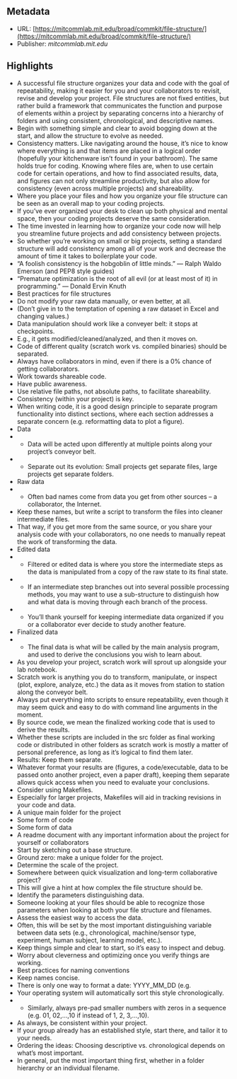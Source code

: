 ## Metadata

* URL: [https://mitcommlab.mit.edu/broad/commkit/file-structure/](https://mitcommlab.mit.edu/broad/commkit/file-structure/)
* Publisher: *mitcommlab.mit.edu*

## Highlights

* A successful file structure organizes your data and code with the goal of repeatability, making it easier for you and your collaborators to revisit, revise and develop your project. File structures are not fixed entities, but rather build a framework that communicates the function and purpose of elements within a project by separating concerns into a hierarchy of folders and using consistent, chronological, and descriptive names.
* Begin with something simple and clear to avoid bogging down at the start, and allow the structure to evolve as needed.
* Consistency matters. Like navigating around the house, it’s nice to know where everything is and that items are placed in a logical order (hopefully your kitchenware isn’t found in your bathroom). The same holds true for coding. Knowing where files are, when to use certain code for certain operations, and how to find associated results, data, and figures can not only streamline productivity, but also allow for consistency (even across multiple projects) and shareability.
* Where you place your files and how you organize your file structure can be seen as an overall map to your coding projects.
* If you’ve ever organized your desk to clean up both physical and mental space, then your coding projects deserve the same consideration.
* The time invested in learning how to organize your code now will help you streamline future projects and add consistency between projects.
* So whether you’re working on small or big projects, setting a standard structure will add consistency among all of your work and decrease the amount of time it takes to boilerplate your code.
* “A foolish consistency is the hobgoblin of little minds.” — Ralph Waldo Emerson (and PEP8 style guides)
* “Premature optimization is the root of all evil (or at least most of it) in programming.” — Donald Ervin Knuth
* Best practices for file structures
* Do not modify your raw data manually, or even better, at all.
* (Don’t give in to the temptation of opening a raw dataset in Excel and changing values.)
* Data manipulation should work like a conveyer belt: it stops at checkpoints.
* E.g., it gets modified/cleaned/analyzed, and then it moves on.
* Code of different quality (scratch work vs. compiled binaries) should be separated.
* Always have collaborators in mind, even if there is a 0% chance of getting collaborators.
* Work towards shareable code.
* Have public awareness.
* Use relative file paths, not absolute paths, to facilitate shareability.
* Consistency (within your project) is key.
* When writing code, it is a good design principle to separate program functionality into distinct sections, where each section addresses a separate concern (e.g. reformatting data to plot a figure).
* Data
* 
  * Data will be acted upon differently at multiple points along your project’s conveyor belt.
* 
  * Separate out its evolution: Small projects get separate files, large projects get separate folders.
* Raw data
* 
  * Often bad names come from data you get from other sources – a collaborator, the Internet.
* Keep these names, but write a script to transform the files into cleaner intermediate files.
* That way, if you get more from the same source, or you share your analysis code with your collaborators, no one needs to manually repeat the work of transforming the data.
* Edited data
* 
  * Filtered or edited data is where you store the intermediate steps as the data is manipulated from a copy of the raw state to its final state.
* 
  * If an intermediate step branches out into several possible processing methods, you may want to use a sub-structure to distinguish how and what data is moving through each branch of the process.
* 
  * You’ll thank yourself for keeping intermediate data organized if you or a collaborator ever decide to study another feature.
* Finalized data
* 
  * The final data is what will be called by the main analysis program, and used to derive the conclusions you wish to learn about.
* As you develop your project, scratch work will sprout up alongside your lab notebook.
* Scratch work is anything you do to transform, manipulate, or inspect (plot, explore, analyze, etc.) the data as it moves from station to station along the conveyor belt.
* Always put everything into scripts to ensure repeatability, even though it may seem quick and easy to do with command line arguments in the moment.
* By source code, we mean the finalized working code that is used to derive the results.
* Whether these scripts are included in the src folder as final working code or distributed in other folders as scratch work is mostly a matter of personal preference, as long as it’s logical to find them later.
* Results: Keep them separate.
* Whatever format your results are (figures, a code/executable, data to be passed onto another project, even a paper draft), keeping them separate allows quick access when you need to evaluate your conclusions.
* Consider using Makefiles.
* Especially for larger projects, Makefiles will aid in tracking revisions in your code and data.
* A unique main folder for the project
* Some form of code
* Some form of data
* A readme document with any important information about the project for yourself or collaborators
* Start by sketching out a base structure.
* Ground zero: make a unique folder for the project.
* Determine the scale of the project.
* Somewhere between quick visualization and long-term collaborative project?
* This will give a hint at how complex the file structure should be.
* Identify the parameters distinguishing data.
* Someone looking at your files should be able to recognize those parameters when looking at both your file structure and filenames.
* Assess the easiest way to access the data.
* Often, this will be set by the most important distinguishing variable between data sets (e.g., chronological, machine/sensor type, experiment, human subject, learning model, etc.).
* Keep things simple and clear to start, so it’s easy to inspect and debug.
* Worry about cleverness and optimizing once you verify things are working.
* Best practices for naming conventions
* Keep names concise.
* There is only one way to format a date: YYYY_MM_DD (e.g.
* Your operating system will automatically sort this style chronologically.
* 
  * Similarly, always pre-pad smaller numbers with zeros in a sequence (e.g. 01, 02,…,10 if instead of 1, 2, 3,…,10).
* As always, be consistent within your project.
* If your group already has an established style, start there, and tailor it to your needs.
* Ordering the ideas: Choosing descriptive vs. chronological depends on what’s most important.
* In general, put the most important thing first, whether in a folder hierarchy or an individual filename.
